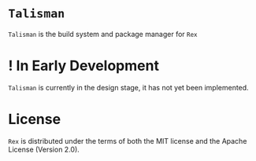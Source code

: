 # `Talisman`
`Talisman` is the build system and package manager for `Rex`

# ! In Early Development
`Talisman` is currently in the design stage, it has not yet been implemented.

# License
`Rex` is distributed under the terms of both the MIT license and the Apache License (Version 2.0).

